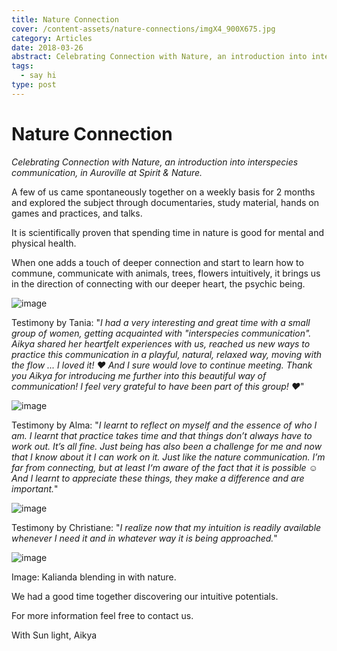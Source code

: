 ```yaml
---
title: Nature Connection
cover: /content-assets/nature-connections/imgX4_900X675.jpg
category: Articles
date: 2018-03-26
abstract: Celebrating Connection with Nature, an introduction into interspecies communication, in Auroville at Spirit & Nature.
tags:
  - say hi
type: post
---
```


# Nature Connection

_Celebrating Connection with Nature, an introduction into interspecies communication, in Auroville at Spirit & Nature._

A few of us came spontaneously together on a weekly basis for 2 months and explored the subject through documentaries, study material, hands on games and practices, and talks.

It is scientifically proven that spending time in nature is good for mental and physical health.

When one adds a touch of deeper connection and start to learn how to commune, communicate with animals, trees, flowers intuitively, it brings us in the direction of connecting with our deeper heart, the psychic being.

![image](/content-assets/nature-connections/imgX3_900X675.jpg)

Testimony by Tania: "_I had a very interesting and great time with a small group of women, getting acquainted with "interspecies communication". Aikya shared her heartfelt experiences with us, reached us new ways to practice this communication in a playful, natural, relaxed way, moving with the flow ... I loved it! ❤ And I sure would love to continue meeting. Thank you Aikya for introducing me further into this beautiful way of communication! I feel very grateful to have been part of this group! ❤_"

![image](/content-assets/nature-connections/imgX4_900X675.jpg)

Testimony by Alma: "_I learnt to reflect on myself and the essence of who I am. I learnt that practice takes time and that things don’t always have to work out. It’s all fine. Just being has also been a challenge for me and now that I know about it I can work on it. Just like the nature communication. I’m far from connecting, but at least I‘m aware of the fact that it is possible ☺ And I learnt to appreciate these things, they make a difference and are important._"

![image](/content-assets/nature-connections/imgX1_900X675.jpg)

Testimony by Christiane: "_I realize now that my intuition is readily available whenever I need it and in whatever way it is being approached._"

![image](/content-assets/nature-connections/imgX2_900X675.jpg)

Image: Kalianda blending in with nature.

We had a good time together discovering our intuitive potentials.

For more information feel free to contact us.

With Sun light, Aikya

